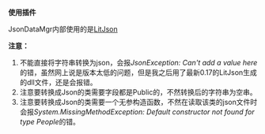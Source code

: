 **使用插件**

JsonDataMgr内部使用的是[LitJson](https://github.com/LitJSON/litjson)

**注意：**

1. 不能直接将字符串转换为json，会报*JsonException: Can't add a value here*的错，虽然网上说是版本太低的问题，但是我之后用了最新0.17的LitJson生成的dll文件，还是会报错。
2. 注意要转换成Json的类需要字段都是Public的，不然转换后的字符串为空串。
3. 注意要转换成Json的类需要一个无参构造函数，不然在读取该类的json文件时会报*System.MissingMethodException: Default constructor not found for type People*的错。
